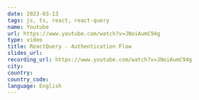 ```yaml
---
date: 2023-03-13
tags: js, ts, react, react-query
name: Youtube
url: https://www.youtube.com/watch?v=JNoiAumC94g
type: video
title: ReactQuery - Authentication Flow
slides_url:
recording_url: https://www.youtube.com/watch?v=JNoiAumC94g
city:
country:
country_code:
language: English
---
```

